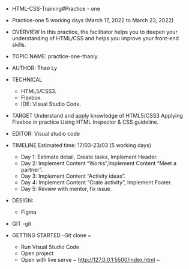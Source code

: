 - HTML-CSS-Training#Practice - one

- Practice-one 5 working days (March 17, 2022 to March 23, 2022)

- OVERVIEW In this practice, the facilitator helps you to deepen your understanding of HTML/CSS and helps you improve your front-end skills.

- TOPIC NAME: practice-one-thaoly.

- AUTHOR: Thao Ly

- TECHNICAL 
    + HTML5/CSS3. 
    + Flexbox. 
    + IDE: Visual Studio Code.

- TARGET Understand and apply knowledge of HTML5/CSS3 Applying Flexbox in practice Using HTML Inspector & CSS guideline.
- EDITOR: Visual studio code

- TIMELINE
   Estimated time: 17/03-23/03 (5 working days)

    + Day 1: Estimate detail, Create tasks, Implement Header.
    + Day 2: Implement Content “Works”,Implement Content “Meet a partner”.
    + Day 3: Implement Content “Activity ideas”.
    + Day 4: Implement Content “Crate activity”, Implement Footer.
    + Day 5: Review with mentor, fix issue.

- DESIGN: 
    + Figma
- GIT -git 
- GETTING STARTED -Git clone ~

   + Run Visual Studio Code
   + Open project
   + Open with live serve ~ http://127.0.0.1:5500/index.html ~
